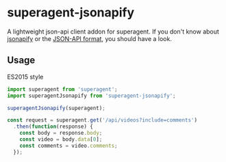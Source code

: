 # superagent-jsonapify

A lightweight json-api client addon for superagent. If you don't know about [jsonapify](https://www.npmjs.com/package/jsonapify) or the [JSON-API format](http://jsonapi.org/format/), you should have a look.

## Usage

ES2015 style

```javascript
import superagent from 'superagent';
import superagentJsonapify from 'superagent-jsonapify';

superagentJsonapify(superagent);

const request = superagent.get('/api/videos?include=comments')
  .then(function(response) {
    const body = response.body;
    const video = body.data[0];
    const comments = video.comments;
  });
```
